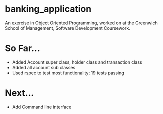 # banking_application

An exercise in Object Oriented Programming, worked on at the Greenwich School of Management, Software Development Coursework.

# So Far...
* Added Account super class, holder class and transaction class
* Added all account sub classes
* Used rspec to test most functionality; 19 tests passing

# Next...
* Add Command line interface
